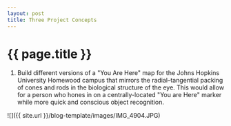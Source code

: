 ```yaml
---
layout: post
title: Three Project Concepts
---
```


{{ page.title }}
================


1. Build different versions of a "You Are Here" map for the Johns Hopkins University Homewood campus that mirrors the  radial–tangential packing of cones and rods in the biological structure of the eye. This would allow for a person who hones in on a centrally-located "You are Here" marker while more quick and conscious object recognition.

![]({{ site.url }}/blog-template/images/IMG_4904.JPG)

